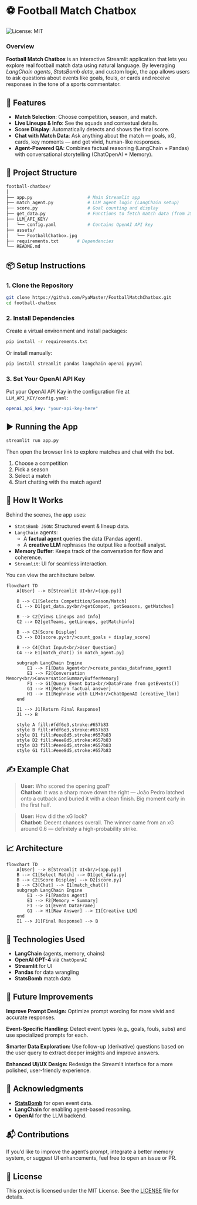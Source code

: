 
# ⚽ Football Match Chatbox
![License: MIT](https://img.shields.io/badge/License-MIT-yellow.svg)
### Overview
**Football Match Chatbox** is an interactive Streamlit application that lets you explore real football match data using natural language. By leveraging *LangChain agents*, *StatsBomb data*, and custom logic, the app allows users to ask questions about events like goals, fouls, or cards and receive responses in the tone of a sports commentator.


## 🚀 Features

- **Match Selection**: Choose competition, season, and match.
- **Live Lineups & Info**: See the squads and contextual details.
- **Score Display**: Automatically detects and shows the final score.
- **Chat with Match Data**: Ask anything about the match — goals, xG, cards, key moments — and get vivid, human-like responses.
- **Agent-Powered QA**: Combines factual reasoning (LangChain + Pandas) with conversational storytelling (ChatOpenAI + Memory).


## 📂 Project Structure

```bash
football-chatbox/
│
├── app.py                     # Main Streamlit app
├── match_agent.py             # LLM agent logic (LangChain setup)
├── score.py                   # Goal counting and display
├── get_data.py                # Functions to fetch match data (from JSON or API)
├── LLM_API_KEY/
│   └── config.yaml            # Contains OpenAI API key
├── assets/
│   └── FootballChatbox.jpg
├── requirements.txt       # Dependencies
└── README.md
```

## 📦 Setup Instructions

### 1. Clone the Repository

```bash
git clone https://github.com/PyaMaster/FootballMatchChatbox.git
cd football-chatbox
```

### 2. Install Dependencies

Create a virtual environment and install packages:

```bash
pip install -r requirements.txt
```

Or install manually:

```bash
pip install streamlit pandas langchain openai pyyaml
```

### 3. Set Your OpenAI API Key

Put your OpenAI API Kay in the configuration file at `LLM_API_KEY/config.yaml`:

```yaml
openai_api_key: "your-api-key-here"
```

## ▶️ Running the App

```bash
streamlit run app.py
```
Then open the browser link to explore matches and chat with the bot.
1. Choose a competition
2. Pick a season
3. Select a match
4. Start chatting with the match agent!

## 🧠 How It Works

Behind the scenes, the app uses:

- `StatsBomb JSON`: Structured event & lineup data.
- `LangChain` agents:
  - A **factual agent** queries the data (Pandas agent).
  - A **creative LLM** rephrases the output like a football analyst.
- **Memory Buffer**: Keeps track of the conversation for flow and coherence.
- `Streamlit`: UI for seamless interaction.

You can view the architecture below.

```mermaid
flowchart TD
    A[User] --> B[Streamlit UI<br/>(app.py)]

    B --> C1[Selects Competition/Season/Match]
    C1 --> D1[get_data.py<br/>getCompet, getSeasons, getMatches]

    B --> C2[Views Lineups and Info]
    C2 --> D2[getTeams, getLineups, getMatchinfo]

    B --> C3[Score Display]
    C3 --> D3[score.py<br/>count_goals + display_score]

    B --> C4[Chat Input<br/>User Question]
    C4 --> E1[match_chat() in match_agent.py]

    subgraph LangChain Engine
        E1 --> F1[Data Agent<br/>create_pandas_dataframe_agent]
        E1 --> F2[Conversation Memory<br/>ConversationSummaryBufferMemory]
        F1 --> G1[Query Event Data<br/>DataFrame from getEvents()]
        G1 --> H1[Return factual answer]
        H1 --> I1[Rephrase with LLM<br/>ChatOpenAI (creative_llm)]
    end

    I1 --> J1[Return Final Response]
    J1 --> B

    style A fill:#fdf6e3,stroke:#657b83
    style B fill:#fdf6e3,stroke:#657b83
    style D1 fill:#eee8d5,stroke:#657b83
    style D2 fill:#eee8d5,stroke:#657b83
    style D3 fill:#eee8d5,stroke:#657b83
    style G1 fill:#eee8d5,stroke:#657b83
```

## ✍️ Example Chat

> **User:** Who scored the opening goal?  
> **Chatbot:** It was a sharp move down the right — João Pedro latched onto a cutback and buried it with a clean finish. Big moment early in the first half.

> **User:** How did the xG look?  
> **Chatbot:** Decent chances overall. The winner came from an xG around 0.6 — definitely a high-probability strike.


## 📈 Architecture

```mermaid
flowchart TD
    A[User] --> B[Streamlit UI<br/>(app.py)]
    B --> C1[Select Match] --> D1[get_data.py]
    B --> C2[Score Display] --> D2[score.py]
    B --> C3[Chat] --> E1[match_chat()]
    subgraph LangChain Engine
        E1 --> F1[Pandas Agent]
        E1 --> F2[Memory + Summary]
        F1 --> G1[Event DataFrame]
        G1 --> H1[Raw Answer] --> I1[Creative LLM]
    end
    I1 --> J1[Final Response] --> B
```

## 🤖 Technologies Used

- **LangChain** (agents, memory, chains)
- **OpenAI GPT-4** via `ChatOpenAI`
- **Streamlit** for UI
- **Pandas** for data wrangling
- **StatsBomb** match data


## 🌱 Future Improvements

**Improve Prompt Design:**
Optimize prompt wording for more vivid and accurate responses.

**Event-Specific Handling:**
Detect event types (e.g., goals, fouls, subs) and use specialized prompts for each.

**Smarter Data Exploration:**
Use follow-up (derivative) questions based on the user query to extract deeper insights and improve answers.

**Enhanced UI/UX Design:**
Redesign the Streamlit interface for a more polished, user-friendly experience.


## 🙌 Acknowledgments

- [**StatsBomb**](https://github.com/statsbomb/statsbombpy) for open event data.
- **LangChain** for enabling agent-based reasoning.
- **OpenAI** for the LLM backend.


## 📬 Contributions
If you’d like to improve the agent’s prompt, integrate a better memory system, or suggest UI enhancements, feel free to open an issue or PR.

## 📜 License 
This project is licensed under the MIT License. See the [LICENSE](/LICENSE.txt) file for details.
